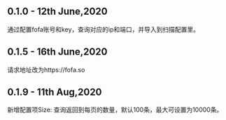 ## 0.1.0 - 12th June,2020
通过配置fofa账号和key，查询对应的ip和端口，并导入到扫描配置里。

## 0.1.5 - 16th June,2020
请求地址改为https://fofa.so

## 0.1.9 - 11th Aug,2020
新增配置项Size: 查询返回到每页的数量，默认100条，最大可设置为10000条。